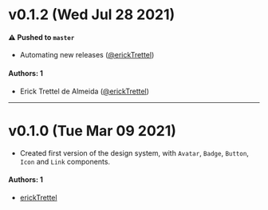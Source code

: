 # v0.1.2 (Wed Jul 28 2021)

#### ⚠️ Pushed to `master`

- Automating new releases ([@erickTrettel](https://github.com/erickTrettel))

#### Authors: 1

- Erick Trettel de Almeida ([@erickTrettel](https://github.com/erickTrettel))

---

# v0.1.0 (Tue Mar 09 2021)

- Created first version of the design system, with `Avatar`, `Badge`, `Button`, `Icon` and `Link` components.

#### Authors: 1

- [erickTrettel](https://github.com/erickTrettel)

